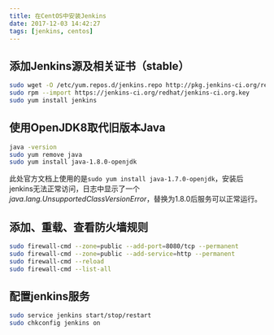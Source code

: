 ```yaml
---
title: 在CentOS中安装Jenkins
date: 2017-12-03 14:42:27
tags: [jenkins, centos]
---
```

## 添加Jenkins源及相关证书（stable）
``` bash
sudo wget -O /etc/yum.repos.d/jenkins.repo http://pkg.jenkins-ci.org/redhat-stable/jenkins.repo
sudo rpm --import https://jenkins-ci.org/redhat/jenkins-ci.org.key
sudo yum install jenkins
```

## 使用OpenJDK8取代旧版本Java
``` bash
java -version
sudo yum remove java
sudo yum install java-1.8.0-openjdk
```
此处官方文档上使用的是`sudo yum install java-1.7.0-openjdk`，安装后jenkins无法正常访问，日志中显示了一个*java.lang.UnsupportedClassVersionError*，替换为1.8.0后服务可以正常运行。

## 添加、重载、查看防火墙规则
``` bash
sudo firewall-cmd --zone=public --add-port=8080/tcp --permanent
sudo firewall-cmd --zone=public --add-service=http --permanent
sudo firewall-cmd --reload
sudo firewall-cmd --list-all
```

## 配置jenkins服务

``` bash
sudo service jenkins start/stop/restart
sudo chkconfig jenkins on
```